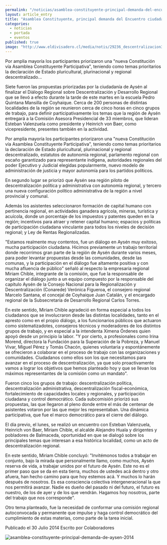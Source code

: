 ```yaml
---
permalink: "/noticias/asamblea-constituyente-principal-demanda-del-encuentro-ciudadano-de-aysen.html"
layout: article_entry
title: "Asamblea Constituyente, principal demanda del Encuentro ciudadano de Aysén."
categories: 
  - noticias
  - portada
  - eventos
published: true
image: "http://www.eldivisadero.cl/media/notis/29236_descentralizacion3.jpg"
---
```

Por amplia mayoría los participantes priorizaron una "nueva Constitución vía Asamblea Constituyente Participativa", teniendo como temas prioritarios la declaración de Estado pluricultural, plurinacional y regional descentralizado...

Siete fueron las propuestas priorizadas por la ciudadanía de Aysén al finalizar el Diálogo Regional sobre Descentralización y Desarrollo Regional que se llevó a efecto durante la tarde de este martes en la escuela Pedro Quintana Mansilla de Coyhaique. Cerca de 200 personas de distintas localidades de la región se reunieron cerca de cinco horas en cinco grupos de trabajo, para definir participativamente los temas que la región de Aysén entregará a la Comisión Asesora Presidencial de 33 miembros, que lideran Esteban Valenzuela como presidente y Heinrich von Baer, como vicepresidente, presentes también en la actividad.

Por amplia mayoría los participantes priorizaron una "nueva Constitución vía Asamblea Constituyente Participativa", teniendo como temas prioritarios la declaración de Estado pluricultural, plurinacional y regional descentralizado, estatutos de autonomía regional, parlamento regional con escaño garantizado para representante indígena, autoridades regionales del poder Ejecutivo y Judicial elegidas popularmente, nuevo modelo de administración de justicia y mayor autonomía para los partidos políticos.

En segundo lugar se priorizó que Aysén sea región piloto de descentralización política y administrativa con autonomía regional, y tercero una nueva configuración político administrativa de la región a nivel provincial y comunal.

Además los asistentes seleccionaron formación de capital humano con pertinencia regional, en actividades ganadera agrícola, mineras, turística y acuícola, donde un porcentaje de los impuestos y patentes queden en la región; incentivos para atraer y retener capital humano; espacios y políticas de participación ciudadana vinculante para todos los niveles de decisión regional; y Ley de Rentas Regionalizadas.

"Estamos realmente muy contentos, fue un diálogo en Aysén muy exitoso, mucha participación ciudadana. Hicimos previamente un trabajo territorial donde recorrimos gran parte de la región de Aysén durante varios meses, para poder levantar propuestas desde las comunidades, desde las comunas, y la participación en el diálogo fue altamente positiva y con mucha afluencia de público" señaló al respecto la empresaria regional Miriam Chible, integrante de la comisión, que fue la responsable de organizar el diálogo junto a un equipo compuesto por la responsable del capítulo Aysén de la Consejo Nacional para la Regionalización y Descentralización (Conarede) Verónica Figueroa, el consejero regional Marcelo Santana, el concejal de Coyhaique Juan Catalán, y el encargado regional de la Subsecretaría de Desarrollo Regional Carlos Torres.

En este sentido, Miriam Chible agradeció en forma especial a todos los ciudadanos que se involucraron desde las distintas localidades, tanto en el apresto como en el propio diálogo, a los funcionarios públicos que actuaron como sistematizadotes, consejeros técnicos y moderadores de los distintos grupos de trabajo, y en especial a la intendenta Ximena Órdenes quien apoyó desde un principio la labor. "Y por cierto, a profesionales como Irina Morend, directora la Fundación para la Superación de la Pobreza, y Manuel Vivar, Miguel Pérez y Tomás Chacón, quienes voluntaria y espontánemente se ofrecieron a colaborar en el proceso de trabajo con las organizaciones y comunidades. Ciudadanos como ellos son los que necesitamos para avanzar en el proceso de descentralización, ya que solo proactivamente vamos a lograr los objetivos que hemos planteado hoy y que se llevan los máximos representantes de la comisión como un mandato".

Fueron cinco los grupos de trabajo: descentralización política, descentralización administrativa, descentralización fiscal-económica, fortalecimiento de capacidades locales y regionales, y participación ciudadana y control democrático. Cada subcomisión priorizó sus propuestas, las que llegaron al pleno donde entre el más de centenar de asistentes votaron por las que mejor les representaban. Una dinámica participativa, que fue el marco democrático para el cierre del diálogo.

El día previo, el lunes, se realizó un encuentro con Esteban Valenzuela, Heinrich von Baer, Miriam Chible, el alcalde Alejandro Huala y dirigentes y pobladores de Balmaceda, oportunidad en que se dialogó sobre los principales temas que interesan a esa histórica localidad, como un acto de descentralización regional.

En este sentido, Miriam Chible concluyó: "Invitémonos todos a trabajar en conjunto, bajo la mirada que personalmente llamo, como muchos, Aysén reserva de vida, a trabajar unidos por el futuro de Aysén. Este no es el primer paso que se da en esta tierra, muchos de ustedes acá dentro y otro afuera, han hecho camino para que hoy estemos acá. Y muchos lo harán después de nosotros. Es esa consciencia colectiva intergeneracional la que nos permitirá avanzar. Nadie es dueño del pasado ni del futuro, el futuro es nuestro, de los de ayer y de los que vendrán. Hagamos hoy nosotros, parte del trabajo que nos corresponde".

Otro tema planteado, fue la necesidad de conformar una comisión regional autoconvocada y permanente que impulse y haga control democrático del cumplimiento de estas materias, como parte de la tarea inicial.

Publicado el 30 Julio 2014
Escrito por Colaboradores

<img src="http://www.eldivisadero.cl/media/notis/29236_descentralizacion3.jpg" title="asamblea-constituyente-principal-demanda-de-aysen-2014" class="img-responsive">
